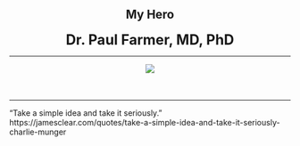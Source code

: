 ## <div align="center">My Hero</div>
<div style="font-size: 25px; font-weight: bold;" align="center">Dr. Paul Farmer, MD, PhD</div>

---

<div align="center">
  <img src="https://bradleyculley.github.io/images/complete_nepali.jpeg" />
</div>
<br>
<br>

---
<p>
“Take a simple idea and take it seriously.”
https://jamesclear.com/quotes/take-a-simple-idea-and-take-it-seriously-charlie-munger
</p>
